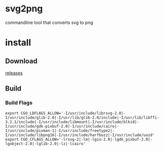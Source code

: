 # svg2png
commandline tool that converts svg to png

# install
## Download
[releases](https://github.com/ParadoxGery/svg2png/releases)

## Build
### Build Flags

`export CGO_LDFLAGS_ALLOW='-I/usr/include/librsvg-2.0|-I/usr/include/glib-2.0|-I/usr/lib/glib-2.0/include|-I/usr/lib/libffi-3.2.1/include|-I/usr/include/libmount|-I/usr/include/blkid|-I/usr/include/gdk-pixbuf-2.0|-I/usr/include/cairo|-I/usr/include/pixman-1|-I/usr/include/freetype2|-I/usr/include/libpng16|-I/usr/include/harfbuzz|-I/usr/include/uuid'`  
`export CGO_CFLAGS_ALLOW='-lrsvg-2|-lm|-lgio-2.0|-lgdk_pixbuf-2.0|-lgobject-2.0|-lglib-2.0|-lz|-lcairo'`
